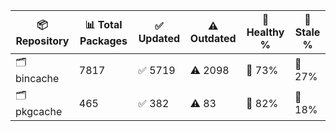 | 📦 Repository | 📊 Total Packages | ✅ Updated | ⚠️ Outdated | 💚 Healthy % | 🔴 Stale % |
|---------------|-------------------|------------|-------------|-------------|------------|
| 🗂️ bincache | 7817 | ✅ 5719 | ⚠️ 2098 | 💚 73% | 🔴 27% |
| 🗂️ pkgcache | 465 | ✅ 382 | ⚠️ 83 | 💚 82% | 🔴 18% |
